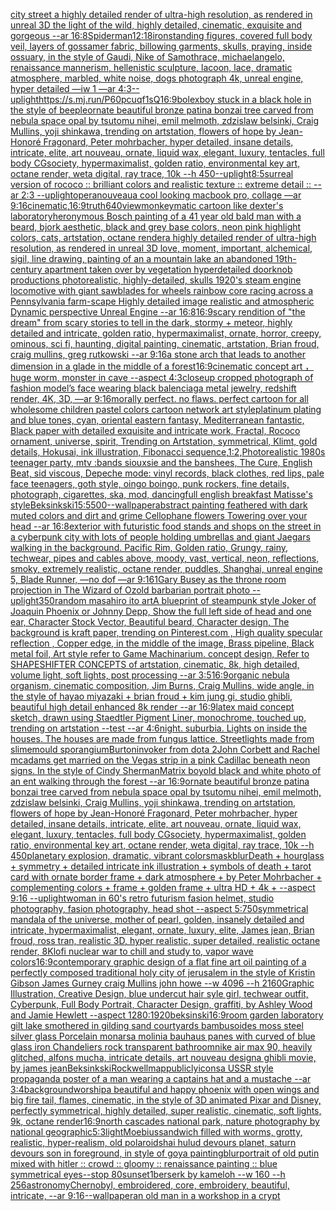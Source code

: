 [city street a highly detailed render of ultra-high resolution, as rendered in unreal 3D   the light of the wild, highly detailed, cinematic, exquisite and gorgeous --ar 16:8](https://www.ebank.nz/aiartgenerator?category=city%20street%20a%20highly%20detailed%20render%20of%20ultra-high%20resolution%2C%20as%20rendered%20in%20unreal%203D%20%20%20the%20light%20of%20the%20wild%2C%20highly%20detailed%2C%20cinematic%2C%20exquisite%20and%20gorgeous%20--ar%2016%3A8)[Spiderman](https://www.ebank.nz/aiartgenerator?category=Spiderman)[12:18](https://www.ebank.nz/aiartgenerator?category=12%3A18)[iron](https://www.ebank.nz/aiartgenerator?category=iron)[standing figures, covered full body veil, layers of gossamer fabric, billowing garments, skulls, praying, inside ossuary, in the style of Gaudi, Nike of Samothrace, michaelangelo, renaissance mannerism, hellenistic sculpture, lacoon, lace, dramatic atmosphere, marbled, white noise, dogs photograph 4k, unreal engine, hyper detailed —iw 1 —ar 4:3](https://www.ebank.nz/aiartgenerator?category=standing%20figures%2C%20covered%20full%20body%20veil%2C%20layers%20of%20gossamer%20fabric%2C%20billowing%20garments%2C%20skulls%2C%20praying%2C%20inside%20ossuary%2C%20in%20the%20style%20of%20Gaudi%2C%20Nike%20of%20Samothrace%2C%20michaelangelo%2C%20renaissance%20mannerism%2C%20hellenistic%20sculpture%2C%20lacoon%2C%20lace%2C%20dramatic%20atmosphere%2C%20marbled%2C%20white%20noise%2C%20dogs%20photograph%204k%2C%20unreal%20engine%2C%20hyper%20detailed%20%E2%80%94iw%201%20%E2%80%94ar%204%3A3)[--uplight](https://www.ebank.nz/aiartgenerator?category=--uplight)[<https://s.mj.run/P60pcuqf1sQ>](https://www.ebank.nz/aiartgenerator?category=%3Chttps%3A//s.mj.run/P60pcuqf1sQ%3E)[16:9](https://www.ebank.nz/aiartgenerator?category=16%3A9)[bolex](https://www.ebank.nz/aiartgenerator?category=bolex)[boy stuck in a black hole in the style of beeple](https://www.ebank.nz/aiartgenerator?category=boy%20stuck%20in%20a%20black%20hole%20in%20the%20style%20of%20beeple)[ornate beautiful bronze patina bonzai tree carved from nebula space opal by tsutomu nihei, emil melmoth, zdzislaw belsinki, Craig Mullins, yoji shinkawa, trending on artstation, flowers of hope by Jean-Honoré Fragonard, Peter mohrbacher, hyper detailed, insane details, intricate, elite, art nouveau, ornate, liquid wax, elegant, luxury, tentacles, full body CGsociety, hypermaximalist, golden ratio, environmental key art, octane render, weta digital, ray trace, 10k --h 450](https://www.ebank.nz/aiartgenerator?category=ornate%20beautiful%20bronze%20patina%20bonzai%20tree%20carved%20from%20nebula%20space%20opal%20by%20tsutomu%20nihei%2C%20emil%20melmoth%2C%20zdzislaw%20belsinki%2C%20Craig%20Mullins%2C%20yoji%20shinkawa%2C%20trending%20on%20artstation%2C%20flowers%20of%20hope%20by%20Jean-Honor%C3%A9%20Fragonard%2C%20Peter%20mohrbacher%2C%20hyper%20detailed%2C%20insane%20details%2C%20intricate%2C%20elite%2C%20art%20nouveau%2C%20ornate%2C%20liquid%20wax%2C%20elegant%2C%20luxury%2C%20tentacles%2C%20full%20body%20CGsociety%2C%20hypermaximalist%2C%20golden%20ratio%2C%20environmental%20key%20art%2C%20octane%20render%2C%20weta%20digital%2C%20ray%20trace%2C%2010k%20--h%20450)[--uplight](https://www.ebank.nz/aiartgenerator?category=--uplight)[8:5](https://www.ebank.nz/aiartgenerator?category=8%3A5)[surreal version of rococo :: brilliant colors and realistic texture :: extreme detail :: --ar 2:3 --uplight](https://www.ebank.nz/aiartgenerator?category=surreal%20version%20of%20rococo%20%3A%3A%20brilliant%20colors%20and%20realistic%20texture%20%3A%3A%20extreme%20detail%20%3A%3A%20--ar%202%3A3%20--uplight)[opera](https://www.ebank.nz/aiartgenerator?category=opera)[nouveau](https://www.ebank.nz/aiartgenerator?category=nouveau)[a cool looking macbook pro, collage —ar 9:16](https://www.ebank.nz/aiartgenerator?category=a%20cool%20looking%20macbook%20pro%2C%20collage%20%E2%80%94ar%209%3A16)[cinematic,](https://www.ebank.nz/aiartgenerator?category=cinematic%2C)[16:9](https://www.ebank.nz/aiartgenerator?category=16%3A9)[truth](https://www.ebank.nz/aiartgenerator?category=truth)[640](https://www.ebank.nz/aiartgenerator?category=640)[view](https://www.ebank.nz/aiartgenerator?category=view)[monkeymatic cartoon like dexter's laboratory](https://www.ebank.nz/aiartgenerator?category=monkeymatic%20cartoon%20like%20dexter%27s%20laboratory)[heronymous Bosch painting of a 41 year old bald man with a beard, bjork aesthetic, black and grey base colors, neon pink highlight colors, cats, artstation, octane render](https://www.ebank.nz/aiartgenerator?category=heronymous%20Bosch%20painting%20of%20a%2041%20year%20old%20bald%20man%20with%20a%20beard%2C%20bjork%20aesthetic%2C%20black%20and%20grey%20base%20colors%2C%20neon%20pink%20highlight%20colors%2C%20cats%2C%20artstation%2C%20octane%20render)[a highly detailed render of ultra-high resolution, as rendered in unreal 3D love, moment, important, alchemical, sigil, line drawing, painting of an a mountain lake an abandoned 19th-century apartment taken over by vegetation hyperdetailed doorknob productions photorealistic, highly-detailed, skulls 1920's steam engine locomotive with giant sawblades for wheels rainbow core racing across a Pennsylvania farm-scape Highly detailed image realistic and atmospheric Dynamic perspective Unreal Engine --ar 16:8](https://www.ebank.nz/aiartgenerator?category=a%20highly%20detailed%20render%20of%20ultra-high%20resolution%2C%20as%20rendered%20in%20unreal%203D%20love%2C%20moment%2C%20important%2C%20alchemical%2C%20sigil%2C%20line%20drawing%2C%20painting%20of%20an%20a%20mountain%20lake%20an%20abandoned%2019th-century%20apartment%20taken%20over%20by%20vegetation%20hyperdetailed%20doorknob%20productions%20photorealistic%2C%20highly-detailed%2C%20skulls%201920%27s%20steam%20engine%20locomotive%20with%20giant%20sawblades%20for%20wheels%20rainbow%20core%20racing%20across%20a%20Pennsylvania%20farm-scape%20Highly%20detailed%20image%20realistic%20and%20atmospheric%20Dynamic%20perspective%20Unreal%20Engine%20--ar%2016%3A8)[16:9](https://www.ebank.nz/aiartgenerator?category=16%3A9)[scary rendition of "the dream" from scary stories to tell in the dark, stormy + meteor, highly detailed and intricate, golden ratio, hypermaximalist, ornate, horror, creepy, ominous, sci fi, haunting, digital painting, cinematic, artstation, Brian froud, craig mullins, greg rutkowski --ar 9:16](https://www.ebank.nz/aiartgenerator?category=scary%20rendition%20of%20%22the%20dream%22%20from%20scary%20stories%20to%20tell%20in%20the%20dark%2C%20stormy%20%2B%20meteor%2C%20highly%20detailed%20and%20intricate%2C%20golden%20ratio%2C%20hypermaximalist%2C%20ornate%2C%20horror%2C%20creepy%2C%20ominous%2C%20sci%20fi%2C%20haunting%2C%20digital%20painting%2C%20cinematic%2C%20artstation%2C%20Brian%20froud%2C%20craig%20mullins%2C%20greg%20rutkowski%20--ar%209%3A16)[a stone arch that leads to another dimension in a glade in the middle of a forest](https://www.ebank.nz/aiartgenerator?category=a%20stone%20arch%20that%20leads%20to%20another%20dimension%20in%20a%20glade%20in%20the%20middle%20of%20a%20forest)[16:9](https://www.ebank.nz/aiartgenerator?category=16%3A9)[cinematic concept art ，huge worm, monster in cave  --aspect 4:3](https://www.ebank.nz/aiartgenerator?category=cinematic%20concept%20art%20%EF%BC%8Chuge%20worm%2C%20monster%20in%20cave%20%20--aspect%204%3A3)[closeup cropped photograph of fashion model’s face wearing black balenciaga metal jewelry, redshift render, 4K, 3D, —ar 9:16](https://www.ebank.nz/aiartgenerator?category=closeup%20cropped%20photograph%20of%20fashion%20model%E2%80%99s%20face%20wearing%20black%20balenciaga%20metal%20jewelry%2C%20redshift%20render%2C%204K%2C%203D%2C%20%E2%80%94ar%209%3A16)[morally perfect. no flaws. perfect cartoon for all wholesome children pastel colors cartoon network art style](https://www.ebank.nz/aiartgenerator?category=morally%20perfect.%20no%20flaws.%20perfect%20cartoon%20for%20all%20wholesome%20children%20pastel%20colors%20cartoon%20network%20art%20style)[platinum plating and blue tones, cyan, oriental eastern fantasy, Mediterranean fantastic,  Black paper with detailed exquisite and intricate work, Fractal, Rococo ornament, universe, spirit, Trending on Artstation, symmetrical, Klimt, gold details, Hokusai, ink illustration, Fibonacci sequence,](https://www.ebank.nz/aiartgenerator?category=platinum%20plating%20and%20blue%20tones%2C%20cyan%2C%20oriental%20eastern%20fantasy%2C%20Mediterranean%20fantastic%2C%20%20Black%20paper%20with%20detailed%20exquisite%20and%20intricate%20work%2C%20Fractal%2C%20Rococo%20ornament%2C%20universe%2C%20spirit%2C%20Trending%20on%20Artstation%2C%20symmetrical%2C%20Klimt%2C%20gold%20details%2C%20Hokusai%2C%20ink%20illustration%2C%20Fibonacci%20sequence%2C)[1:2,](https://www.ebank.nz/aiartgenerator?category=1%3A2%2C)[Photorealistic 1980s teenager  party, mtv :bands siouxsie and the banshees, The Cure, English Beat, sid viscous, Depeche mode: vinyl records, black clothes, red lips, pale face teenagers, goth style, oingo boingo, punk rockers, fine details, photograph, cigarettes, ska, mod, dancing](https://www.ebank.nz/aiartgenerator?category=Photorealistic%201980s%20teenager%20%20party%2C%20mtv%20%3Abands%20siouxsie%20and%20the%20banshees%2C%20The%20Cure%2C%20English%20Beat%2C%20sid%20viscous%2C%20Depeche%20mode%3A%20vinyl%20records%2C%20black%20clothes%2C%20red%20lips%2C%20pale%20face%20teenagers%2C%20goth%20style%2C%20oingo%20boingo%2C%20punk%20rockers%2C%20fine%20details%2C%20photograph%2C%20cigarettes%2C%20ska%2C%20mod%2C%20dancing)[](https://www.ebank.nz/aiartgenerator?category=)[full english breakfast Matisse's style](https://www.ebank.nz/aiartgenerator?category=full%20english%20breakfast%20Matisse%27s%20style)[Beksinkski](https://www.ebank.nz/aiartgenerator?category=Beksinkski)[15:5](https://www.ebank.nz/aiartgenerator?category=15%3A5)[500](https://www.ebank.nz/aiartgenerator?category=500)[--wallpaper](https://www.ebank.nz/aiartgenerator?category=--wallpaper)[abstract painting feathered with dark muted colors and dirt and grime Cellophane flowers Towering over your head --ar 16:8](https://www.ebank.nz/aiartgenerator?category=abstract%20painting%20feathered%20with%20dark%20muted%20colors%20and%20dirt%20and%20grime%20Cellophane%20flowers%20Towering%20over%20your%20head%20--ar%2016%3A8)[exterior with futuristic food stands and shops on the street in a cyberpunk city with lots of people holding umbrellas and giant Jaegars walking in the background. Pacific Rim, Golden ratio, Grungy, rainy, techwear, pipes and cables above, moody, vast, vertical, neon, reflections, smoky, extremely realistic, octane render, puddles, Shanghai, unreal engine 5, Blade Runner, —no dof —ar 9:16](https://www.ebank.nz/aiartgenerator?category=exterior%20with%20futuristic%20food%20stands%20and%20shops%20on%20the%20street%20in%20a%20cyberpunk%20city%20with%20lots%20of%20people%20holding%20umbrellas%20and%20giant%20Jaegars%20walking%20in%20the%20background.%20Pacific%20Rim%2C%20Golden%20ratio%2C%20Grungy%2C%20rainy%2C%20techwear%2C%20pipes%20and%20cables%20above%2C%20moody%2C%20vast%2C%20vertical%2C%20neon%2C%20reflections%2C%20smoky%2C%20extremely%20realistic%2C%20octane%20render%2C%20puddles%2C%20Shanghai%2C%20unreal%20engine%205%2C%20Blade%20Runner%2C%20%E2%80%94no%20dof%20%E2%80%94ar%209%3A16)[1](https://www.ebank.nz/aiartgenerator?category=1)[Gary Busey as the throne room projection in The Wizard of Oz](https://www.ebank.nz/aiartgenerator?category=Gary%20Busey%20as%20the%20throne%20room%20projection%20in%20The%20Wizard%20of%20Oz)[old barbarian portrait photo --uplight](https://www.ebank.nz/aiartgenerator?category=old%20barbarian%20portrait%20photo%20--uplight)[350](https://www.ebank.nz/aiartgenerator?category=350)[random masahiro ito art](https://www.ebank.nz/aiartgenerator?category=random%20masahiro%20ito%20art)[A blueprint of steampunk style Joker of Joaquin Phoenix or Johnny Depp,  Show the full left side of head and one ear,  Character Stock Vector, Beautiful beard, Character design, The background is kraft paper,  trending on Pinterest.com  , High quality specular reflection ,  Copper  edge, in the middle of the image, Brass pipeline,  Black metal foil,  Art style refer to Game Machinarium.  concept design, Refer to SHAPESHIFTER CONCEPTS  of artstation, cinematic,  8k, high detailed,  volume light,  soft lights,  post processing    --ar 3:5](https://www.ebank.nz/aiartgenerator?category=A%20blueprint%20of%20steampunk%20style%20Joker%20of%20Joaquin%20Phoenix%20or%20Johnny%20Depp%2C%20%20Show%20the%20full%20left%20side%20of%20head%20and%20one%20ear%2C%20%20Character%20Stock%20Vector%2C%20Beautiful%20beard%2C%20Character%20design%2C%20The%20background%20is%20kraft%20paper%2C%20%20trending%20on%20Pinterest.com%20%20%2C%20High%20quality%20specular%20reflection%20%2C%20%20Copper%20%20edge%2C%20in%20the%20middle%20of%20the%20image%2C%20Brass%20pipeline%2C%20%20Black%20metal%20foil%2C%20%20Art%20style%20refer%20to%20Game%20Machinarium.%20%20concept%20design%2C%20Refer%20to%20SHAPESHIFTER%20CONCEPTS%20%20of%20artstation%2C%20cinematic%2C%20%208k%2C%20high%20detailed%2C%20%20volume%20light%2C%20%20soft%20lights%2C%20%20post%20processing%20%20%20%20--ar%203%3A5)[16:9](https://www.ebank.nz/aiartgenerator?category=16%3A9)[organic nebula organism, cinematic composition, Jim Burns, Craig Mullins, wide angle, in the style of hayao miyazaki + brian froud + kim jung gi, studio ghibli, beautiful high detail enhanced 8k render --ar 16:9](https://www.ebank.nz/aiartgenerator?category=organic%20nebula%20organism%2C%20cinematic%20composition%2C%20Jim%20Burns%2C%20Craig%20Mullins%2C%20wide%20angle%2C%20in%20the%20style%20of%20hayao%20miyazaki%20%2B%20brian%20froud%20%2B%20kim%20jung%20gi%2C%20studio%20ghibli%2C%20beautiful%20high%20detail%20enhanced%208k%20render%20--ar%2016%3A9)[latex maid concept sketch, drawn using Staedtler Pigment Liner, monochrome, touched up, trending on artstation --test --ar 4:6](https://www.ebank.nz/aiartgenerator?category=latex%20maid%20concept%20sketch%2C%20drawn%20using%20Staedtler%20Pigment%20Liner%2C%20monochrome%2C%20touched%20up%2C%20trending%20on%20artstation%20--test%20--ar%204%3A6)[night. suburbia.  Lights on inside the houses. The houses are made from fungus lattice. Streetlights made from slimemould sporangium](https://www.ebank.nz/aiartgenerator?category=night.%20suburbia.%20%20Lights%20on%20inside%20the%20houses.%20The%20houses%20are%20made%20from%20fungus%20lattice.%20Streetlights%20made%20from%20slimemould%20sporangium)[Burton](https://www.ebank.nz/aiartgenerator?category=Burton)[invoker from dota 2](https://www.ebank.nz/aiartgenerator?category=invoker%20from%20dota%202)[John Corbett and Rachel mcadams get married on the Vegas strip in a pink Cadillac beneath neon signs. In the style of Cindy Sherman](https://www.ebank.nz/aiartgenerator?category=John%20Corbett%20and%20Rachel%20mcadams%20get%20married%20on%20the%20Vegas%20strip%20in%20a%20pink%20Cadillac%20beneath%20neon%20signs.%20In%20the%20style%20of%20Cindy%20Sherman)[Matrix boy](https://www.ebank.nz/aiartgenerator?category=Matrix%20boy)[old black and white photo of an ent walking through the forest --ar 16:9](https://www.ebank.nz/aiartgenerator?category=old%20black%20and%20white%20photo%20of%20an%20ent%20walking%20through%20the%20forest%20--ar%2016%3A9)[ornate beautiful bronze patina bonzai tree carved from nebula space opal by tsutomu nihei, emil melmoth, zdzislaw belsinki, Craig Mullins, yoji shinkawa, trending on artstation, flowers of hope by Jean-Honoré Fragonard, Peter mohrbacher, hyper detailed, insane details, intricate, elite, art nouveau, ornate, liquid wax, elegant, luxury, tentacles, full body CGsociety, hypermaximalist, golden ratio, environmental key art, octane render, weta digital, ray trace, 10k --h 450](https://www.ebank.nz/aiartgenerator?category=ornate%20beautiful%20bronze%20patina%20bonzai%20tree%20carved%20from%20nebula%20space%20opal%20by%20tsutomu%20nihei%2C%20emil%20melmoth%2C%20zdzislaw%20belsinki%2C%20Craig%20Mullins%2C%20yoji%20shinkawa%2C%20trending%20on%20artstation%2C%20flowers%20of%20hope%20by%20Jean-Honor%C3%A9%20Fragonard%2C%20Peter%20mohrbacher%2C%20hyper%20detailed%2C%20insane%20details%2C%20intricate%2C%20elite%2C%20art%20nouveau%2C%20ornate%2C%20liquid%20wax%2C%20elegant%2C%20luxury%2C%20tentacles%2C%20full%20body%20CGsociety%2C%20hypermaximalist%2C%20golden%20ratio%2C%20environmental%20key%20art%2C%20octane%20render%2C%20weta%20digital%2C%20ray%20trace%2C%2010k%20--h%20450)[planetary explosion, dramatic, vibrant colors](https://www.ebank.nz/aiartgenerator?category=planetary%20explosion%2C%20dramatic%2C%20vibrant%20colors)[mask](https://www.ebank.nz/aiartgenerator?category=mask)[blur](https://www.ebank.nz/aiartgenerator?category=blur)[Death + hourglass + symmetry + detailed intricate ink illustration + symbols of death + tarot card with ornate border frame + dark atmosphere + by Peter Mohrbacher + complementing colors + frame + golden frame + ultra HD + 4k + --aspect 9:16 --uplight](https://www.ebank.nz/aiartgenerator?category=Death%20%2B%20hourglass%20%2B%20symmetry%20%2B%20detailed%20intricate%20ink%20illustration%20%2B%20symbols%20of%20death%20%2B%20tarot%20card%20with%20ornate%20border%20frame%20%2B%20dark%20atmosphere%20%2B%20by%20Peter%20Mohrbacher%20%2B%20complementing%20colors%20%2B%20frame%20%2B%20golden%20frame%20%2B%20ultra%20HD%20%2B%204k%20%2B%20--aspect%209%3A16%20--uplight)[woman in 60's retro futurism fasion helmet, studio photography, fasion photography, head shot --aspect 5:7](https://www.ebank.nz/aiartgenerator?category=woman%20in%2060%27s%20retro%20futurism%20fasion%20helmet%2C%20studio%20photography%2C%20fasion%20photography%2C%20head%20shot%20--aspect%205%3A7)[50](https://www.ebank.nz/aiartgenerator?category=50)[symmetrical mandala of the universe, mother of pearl, golden, insanely detailed and intricate, hypermaximalist, elegant, ornate, luxury, elite, James jean, Brian froud, ross tran, realistic 3D, hyper realistic, super detailed, realistic octane render, 8K](https://www.ebank.nz/aiartgenerator?category=symmetrical%20mandala%20of%20the%20universe%2C%20mother%20of%20pearl%2C%20golden%2C%20insanely%20detailed%20and%20intricate%2C%20hypermaximalist%2C%20elegant%2C%20ornate%2C%20luxury%2C%20elite%2C%20James%20jean%2C%20Brian%20froud%2C%20ross%20tran%2C%20realistic%203D%2C%20hyper%20realistic%2C%20super%20detailed%2C%20realistic%20octane%20render%2C%208K)[lofi nuclear war to chill and study to, vapor wave colors](https://www.ebank.nz/aiartgenerator?category=lofi%20nuclear%20war%20to%20chill%20and%20study%20to%2C%20vapor%20wave%20colors)[16:9](https://www.ebank.nz/aiartgenerator?category=16%3A9)[contemporary graphic design of a flat fine art oil painting of a perfectly composed traditional holy city of jerusalem in the style of Kristin Gibson James Gurney craig Mullins john howe --w 4096 --h 2160](https://www.ebank.nz/aiartgenerator?category=contemporary%20graphic%20design%20of%20a%20flat%20fine%20art%20oil%20painting%20of%20a%20perfectly%20composed%20traditional%20holy%20city%20of%20jerusalem%20in%20the%20style%20of%20Kristin%20Gibson%20James%20Gurney%20craig%20Mullins%20john%20howe%20--w%204096%20--h%202160)[Graphic Illustration, Creative Design, blue undercut hair syle girl, techwear outfit, Cyberpunk, Full Body Portrait, Character Design, graffiti, by Ashley Wood and Jamie Hewlett --aspect 1280:1920](https://www.ebank.nz/aiartgenerator?category=Graphic%20Illustration%2C%20Creative%20Design%2C%20blue%20undercut%20hair%20syle%20girl%2C%20techwear%20outfit%2C%20Cyberpunk%2C%20Full%20Body%20Portrait%2C%20Character%20Design%2C%20graffiti%2C%20by%20Ashley%20Wood%20and%20Jamie%20Hewlett%20--aspect%201280%3A1920)[beksinski](https://www.ebank.nz/aiartgenerator?category=beksinski)[16:9](https://www.ebank.nz/aiartgenerator?category=16%3A9)[room garden laboratory  gilt lake  smothered in gilding sand courtyards bambusoides moss steel silver glass  Porcelain monarsa molinia bauhaus panes with  curved of blue glass iron Chandeliers  rock transparent bathroom](https://www.ebank.nz/aiartgenerator?category=room%20garden%20laboratory%20%20gilt%20lake%20%20smothered%20in%20gilding%20sand%20courtyards%20bambusoides%20moss%20steel%20silver%20glass%20%20Porcelain%20monarsa%20molinia%20bauhaus%20panes%20with%20%20curved%20of%20blue%20glass%20iron%20Chandeliers%20%20rock%20transparent%20bathroom)[nike air max 90, heavily glitched, alfons mucha, intricate details, art nouveau design](https://www.ebank.nz/aiartgenerator?category=nike%20air%20max%2090%2C%20heavily%20glitched%2C%20alfons%20mucha%2C%20intricate%20details%2C%20art%20nouveau%20design)[a ghibli movie, by james jean](https://www.ebank.nz/aiartgenerator?category=a%20ghibli%20movie%2C%20by%20james%20jean)[Beksinkski](https://www.ebank.nz/aiartgenerator?category=Beksinkski)[Rockwell](https://www.ebank.nz/aiartgenerator?category=Rockwell)[map](https://www.ebank.nz/aiartgenerator?category=map)[publicly](https://www.ebank.nz/aiartgenerator?category=publicly)[icons](https://www.ebank.nz/aiartgenerator?category=icons)[a USSR style propaganda poster of a man wearing a captains hat and a mustache --ar 3:4](https://www.ebank.nz/aiartgenerator?category=a%20USSR%20style%20propaganda%20poster%20of%20a%20man%20wearing%20a%20captains%20hat%20and%20a%20mustache%20--ar%203%3A4)[background](https://www.ebank.nz/aiartgenerator?category=background)[worship](https://www.ebank.nz/aiartgenerator?category=worship)[a beautiful and happy phoenix with open wings and big fire tail, flames, cinematic, in the style of 3D animated Pixar and Disney, perfectly symmetrical, highly detailed, super realistic, cinematic, soft lights, 9k, octane render](https://www.ebank.nz/aiartgenerator?category=a%20beautiful%20and%20happy%20phoenix%20with%20open%20wings%20and%20big%20fire%20tail%2C%20flames%2C%20cinematic%2C%20in%20the%20style%20of%203D%20animated%20Pixar%20and%20Disney%2C%20perfectly%20symmetrical%2C%20highly%20detailed%2C%20super%20realistic%2C%20cinematic%2C%20soft%20lights%2C%209k%2C%20octane%20render)[16:9](https://www.ebank.nz/aiartgenerator?category=16%3A9)[north cascades national park, nature photography by national geographic](https://www.ebank.nz/aiartgenerator?category=north%20cascades%20national%20park%2C%20nature%20photography%20by%20national%20geographic)[5:3](https://www.ebank.nz/aiartgenerator?category=5%3A3)[light](https://www.ebank.nz/aiartgenerator?category=light)[Moebius](https://www.ebank.nz/aiartgenerator?category=Moebius)[sandwich filled with worms, grotty, realistic, hyper-realism, old polaroid](https://www.ebank.nz/aiartgenerator?category=sandwich%20filled%20with%20worms%2C%20grotty%2C%20realistic%2C%20hyper-realism%2C%20old%20polaroid)[shai hulud devours planet, saturn devours son in foreground, in style of goya painting](https://www.ebank.nz/aiartgenerator?category=shai%20hulud%20devours%20planet%2C%20saturn%20devours%20son%20in%20foreground%2C%20in%20style%20of%20goya%20painting)[blur](https://www.ebank.nz/aiartgenerator?category=blur)[portrait of old putin mixed with hitler :: crowd :: gloomy :: renaissance painting :: blue symmetrical eyes--stop 80](https://www.ebank.nz/aiartgenerator?category=portrait%20of%20old%20putin%20mixed%20with%20hitler%20%3A%3A%20crowd%20%3A%3A%20gloomy%20%3A%3A%20renaissance%20painting%20%3A%3A%20blue%20symmetrical%20eyes--stop%2080)[sunset](https://www.ebank.nz/aiartgenerator?category=sunset)[1](https://www.ebank.nz/aiartgenerator?category=1)[berserk by kameloh --w 160 --h 256](https://www.ebank.nz/aiartgenerator?category=berserk%20by%20kameloh%20--w%20160%20--h%20256)[astronomy](https://www.ebank.nz/aiartgenerator?category=astronomy)[Chernobyl, embroidered, core, embroidery, beautiful, intricate, --ar 9:16](https://www.ebank.nz/aiartgenerator?category=Chernobyl%2C%20embroidered%2C%20core%2C%20embroidery%2C%20beautiful%2C%20intricate%2C%20--ar%209%3A16)[--wallpaper](https://www.ebank.nz/aiartgenerator?category=--wallpaper)[an old man in a workshop in a crypt](https://www.ebank.nz/aiartgenerator?category=an%20old%20man%20in%20a%20workshop%20in%20a%20crypt)